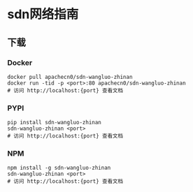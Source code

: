 # sdn网络指南

## 下载

### Docker

```
docker pull apachecn0/sdn-wangluo-zhinan
docker run -tid -p <port>:80 apachecn0/sdn-wangluo-zhinan
# 访问 http://localhost:{port} 查看文档
```

### PYPI

```
pip install sdn-wangluo-zhinan
sdn-wangluo-zhinan <port>
# 访问 http://localhost:{port} 查看文档
```

### NPM

```
npm install -g sdn-wangluo-zhinan
sdn-wangluo-zhinan <port>
# 访问 http://localhost:{port} 查看文档
```